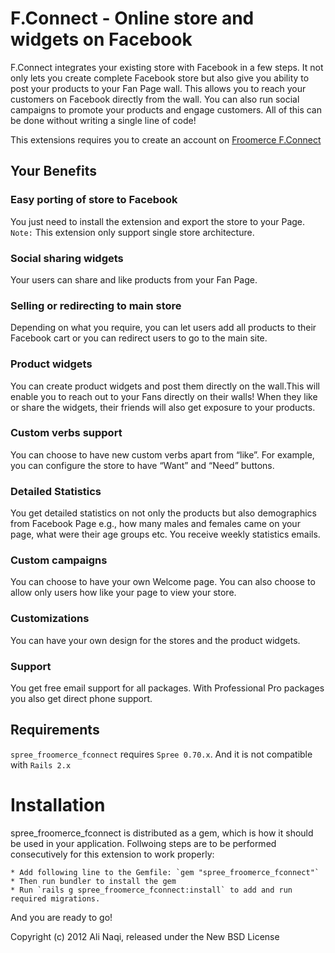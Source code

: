 # F.Connect - Online store and widgets on Facebook

F.Connect integrates your existing store with Facebook in a few steps.
It not only lets you create complete Facebook store but also give you
ability to post your products to your Fan Page wall. This allows you
to reach your customers on Facebook directly from the wall. You can also
run social campaigns to promote your products and engage customers.
All of this can be done without writing a single line of code! 

This extensions requires you to create an account on [Froomerce F.Connect](http://froomerce.com/merchant/merchantplatform/fconnect)


## Your Benefits

### Easy porting of store to Facebook

You just need to install the extension and export the store to your Page.
`Note:` This extension only support single store architecture.

### Social sharing widgets

Your users can share and like products from your Fan Page.

### Selling or redirecting to main store

Depending on what you require, you can let users add all products to their
Facebook cart or you can redirect users to go to the main site.

### Product widgets

You can create product widgets and post them directly on the wall.This will
enable you to reach out to your Fans directly on their walls! When they like or
share the widgets, their friends will also get exposure to your products.

### Custom verbs support

You can choose to have new custom verbs apart from “like”. For example, you can
configure the store to have “Want” and “Need” buttons.

### Detailed Statistics

You get detailed statistics on not only the products but also demographics from
Facebook Page e.g., how many males and females came on your page, what were their
age groups etc. You receive weekly statistics emails.

### Custom campaigns

You can choose to have your own Welcome page. You can also choose to allow only
users how like your page to view your store.

### Customizations

You can have your own design for the stores and the product widgets.

### Support

You get free email support for all packages. With Professional Pro packages
you also get direct phone support. 

## Requirements

`spree_froomerce_fconnect` requires `Spree 0.70.x`.
And it is not compatible with `Rails 2.x`

# Installation

spree_froomerce_fconnect is distributed as a gem, which is how it should be used in your application.
Follwoing steps are to be performed consecutively for this extension to work properly: 

    * Add following line to the Gemfile: `gem "spree_froomerce_fconnect"`
    * Then run bundler to install the gem
    * Run `rails g spree_froomerce_fconnect:install` to add and run required migrations.

And you are ready to go!

Copyright (c) 2012 Ali Naqi, released under the New BSD License
